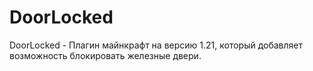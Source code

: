 # DoorLocked
DoorLocked - Плагин майнкрафт на версию 1.21, который добавляет возможность блокировать железные двери.
